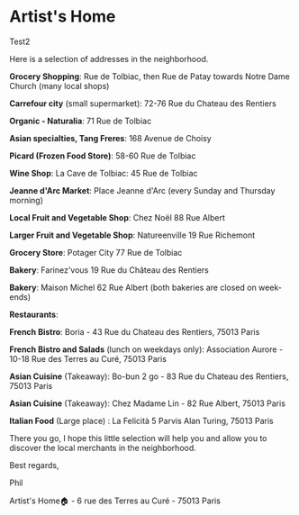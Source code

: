 # Artist's Home





Test2

Here is a selection of addresses in the neighborhood.

**Grocery Shopping**: Rue de Tolbiac, then Rue de Patay towards Notre Dame Church (many local shops) 

**Carrefour city** (small supermarket): 72-76 Rue du Chateau des Rentiers 

**Organic - Naturalia**: 71 Rue de Tolbiac 

**Asian specialties, Tang Freres**: 168 Avenue de Choisy 

**Picard (Frozen Food Store)**: 58-60 Rue de Tolbiac 

**Wine Shop**: La Cave de Tolbiac: 45 Rue de Tolbiac 

**Jeanne d'Arc Market**: Place Jeanne d'Arc (every Sunday and Thursday morning) 

**Local Fruit and Vegetable Shop**: Chez Noël 88 Rue Albert 

**Larger Fruit and Vegetable Shop**: Natureenville 19 Rue Richemont 

**Grocery Store**: Potager City 77 Rue de Tolbiac

**Bakery**: Farinez'vous 19 Rue du Château des Rentiers

**Bakery**: Maison Michel 62 Rue Albert (both bakeries are closed on week-ends)

**Restaurants**:

**French Bistro**: Boria - 43 Rue du Chateau des Rentiers, 75013 Paris 

**French Bistro and Salads** (lunch on weekdays only): Association Aurore - 10-18 Rue des Terres au Curé, 75013 Paris 

**Asian Cuisine** (Takeaway): Bo-bun 2 go - 83 Rue du Chateau des Rentiers, 75013 Paris 

**Asian Cuisine** (Takeaway): Chez Madame Lin - 82 Rue Albert, 75013 Paris

**Italian Food** (Large place) : La Felicità 5 Parvis Alan Turing, 75013 Paris

There you go, I hope this little selection will help you and allow you to discover the local merchants in the neighborhood.

Best regards,

Phil

Artist's Home🏠 - 6 rue des Terres au Curé - 75013 Paris
